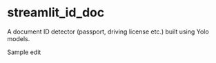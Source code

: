 # streamlit_id_doc
A document ID detector (passport, driving license etc.) built using Yolo models.

Sample edit
